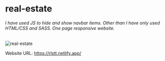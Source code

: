 # real-estate

###### I have used JS to hide and show navbar items. Other than I have only used HTML/CSS and SASS. One page responsive website.

![real-estate](https://user-images.githubusercontent.com/99605875/208310414-71fb4fe1-11be-4cbc-b78e-231d042016ae.jpg)

Website URL: https://rlstt.netlify.app/
